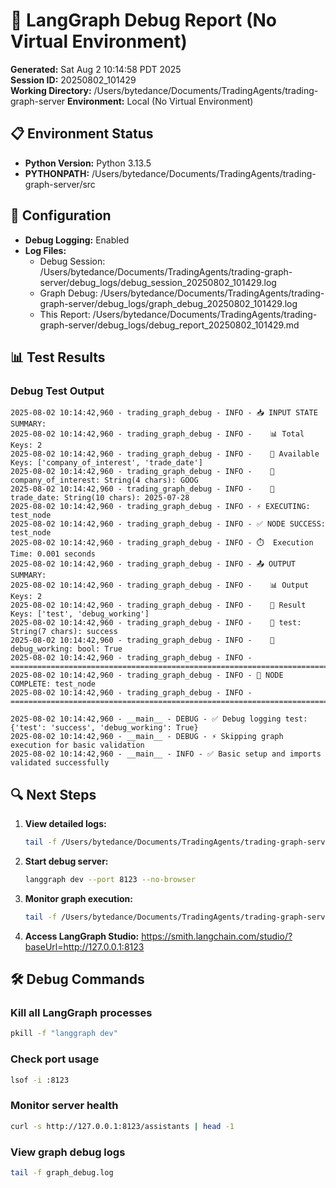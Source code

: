 # 🐛 LangGraph Debug Report (No Virtual Environment)

**Generated:** Sat Aug  2 10:14:58 PDT 2025  
**Session ID:** 20250802_101429  
**Working Directory:** /Users/bytedance/Documents/TradingAgents/trading-graph-server
**Environment:** Local (No Virtual Environment)

## 📋 Environment Status

- **Python Version:** Python 3.13.5
- **PYTHONPATH:** /Users/bytedance/Documents/TradingAgents/trading-graph-server/src

## 🔧 Configuration

- **Debug Logging:** Enabled
- **Log Files:**
  - Debug Session: /Users/bytedance/Documents/TradingAgents/trading-graph-server/debug_logs/debug_session_20250802_101429.log
  - Graph Debug: /Users/bytedance/Documents/TradingAgents/trading-graph-server/debug_logs/graph_debug_20250802_101429.log
  - This Report: /Users/bytedance/Documents/TradingAgents/trading-graph-server/debug_logs/debug_report_20250802_101429.md

## 📊 Test Results

### Debug Test Output
```
2025-08-02 10:14:42,960 - trading_graph_debug - INFO - 📥 INPUT STATE SUMMARY:
2025-08-02 10:14:42,960 - trading_graph_debug - INFO -    📊 Total Keys: 2
2025-08-02 10:14:42,960 - trading_graph_debug - INFO -    🔑 Available Keys: ['company_of_interest', 'trade_date']
2025-08-02 10:14:42,960 - trading_graph_debug - INFO -    📝 company_of_interest: String(4 chars): GOOG
2025-08-02 10:14:42,960 - trading_graph_debug - INFO -    📝 trade_date: String(10 chars): 2025-07-28
2025-08-02 10:14:42,960 - trading_graph_debug - INFO - ⚡ EXECUTING: test_node
2025-08-02 10:14:42,960 - trading_graph_debug - INFO - ✅ NODE SUCCESS: test_node
2025-08-02 10:14:42,960 - trading_graph_debug - INFO - ⏱️  Execution Time: 0.001 seconds
2025-08-02 10:14:42,960 - trading_graph_debug - INFO - 📤 OUTPUT SUMMARY:
2025-08-02 10:14:42,960 - trading_graph_debug - INFO -    📊 Output Keys: 2
2025-08-02 10:14:42,960 - trading_graph_debug - INFO -    🔑 Result Keys: ['test', 'debug_working']
2025-08-02 10:14:42,960 - trading_graph_debug - INFO -    📝 test: String(7 chars): success
2025-08-02 10:14:42,960 - trading_graph_debug - INFO -    📝 debug_working: bool: True
2025-08-02 10:14:42,960 - trading_graph_debug - INFO - ================================================================================
2025-08-02 10:14:42,960 - trading_graph_debug - INFO - 🏁 NODE COMPLETE: test_node
2025-08-02 10:14:42,960 - trading_graph_debug - INFO - ================================================================================

2025-08-02 10:14:42,960 - __main__ - DEBUG - ✅ Debug logging test: {'test': 'success', 'debug_working': True}
2025-08-02 10:14:42,960 - __main__ - DEBUG - ⚡ Skipping graph execution for basic validation
2025-08-02 10:14:42,960 - __main__ - INFO - ✅ Basic setup and imports validated successfully
```

## 🔍 Next Steps

1. **View detailed logs:**
   ```bash
   tail -f /Users/bytedance/Documents/TradingAgents/trading-graph-server/debug_logs/debug_session_20250802_101429.log
   ```

2. **Start debug server:**
   ```bash
   langgraph dev --port 8123 --no-browser
   ```

3. **Monitor graph execution:**
   ```bash
   tail -f /Users/bytedance/Documents/TradingAgents/trading-graph-server/debug_logs/graph_debug_20250802_101429.log
   ```

4. **Access LangGraph Studio:**
   https://smith.langchain.com/studio/?baseUrl=http://127.0.0.1:8123

## 🛠️ Debug Commands

### Kill all LangGraph processes
```bash
pkill -f "langgraph dev"
```

### Check port usage
```bash
lsof -i :8123
```

### Monitor server health
```bash
curl -s http://127.0.0.1:8123/assistants | head -1
```

### View graph debug logs
```bash
tail -f graph_debug.log
```

